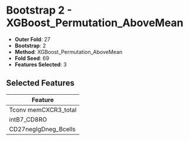 # Bootstrap 2 - XGBoost_Permutation_AboveMean

- **Outer Fold**: 27
- **Bootstrap**: 2
- **Method**: XGBoost_Permutation_AboveMean
- **Fold Seed**: 69
- **Features Selected**: 3

## Selected Features

| Feature |
|---------|
| Tconv memCXCR3_total |
| intB7_CD8RO |
| CD27negIgDneg_Bcells |
